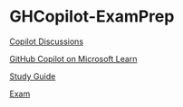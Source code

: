 # GHCopilot-ExamPrep

[Copilot Discussions](https://github.com/orgs/community/discussions/144443)

[GitHub Copilot on Microsoft Learn](https://learn.microsoft.com/en-us/training/paths/copilot/)

[Study Guide](https://assets.ctfassets.net/wfutmusr1t3h/3i7ISEUsTLBgOGrWrML07y/dd586e2b2b607988e2679ed8cce36a76/github-copilot-exam-preparation-study-guide.pdf)

[Exam](https://learn.microsoft.com/en-us/credentials/certifications/github-copilot/?practice-assessment-type=certification)

